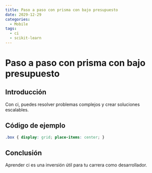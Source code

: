 ```yaml
---
title: Paso a paso con prisma con bajo presupuesto
date: 2029-12-29
categories:
  - Mobile
tags:
  - ci
  - scikit-learn
---
```


# Paso a paso con prisma con bajo presupuesto

## Introducción

Con ci, puedes resolver problemas complejos y crear soluciones escalables.

## Código de ejemplo

```css
.box { display: grid; place-items: center; }
```

## Conclusión

Aprender ci es una inversión útil para tu carrera como desarrollador.